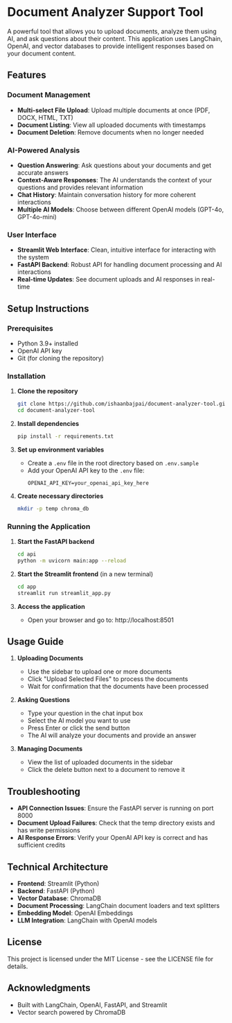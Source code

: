 # Document Analyzer Support Tool

A powerful tool that allows you to upload documents, analyze them using AI, and ask questions about their content. This application uses LangChain, OpenAI, and vector databases to provide intelligent responses based on your document content.

## Features

### Document Management
- **Multi-select File Upload**: Upload multiple documents at once (PDF, DOCX, HTML, TXT)
- **Document Listing**: View all uploaded documents with timestamps
- **Document Deletion**: Remove documents when no longer needed

### AI-Powered Analysis
- **Question Answering**: Ask questions about your documents and get accurate answers
- **Context-Aware Responses**: The AI understands the context of your questions and provides relevant information
- **Chat History**: Maintain conversation history for more coherent interactions
- **Multiple AI Models**: Choose between different OpenAI models (GPT-4o, GPT-4o-mini)

### User Interface
- **Streamlit Web Interface**: Clean, intuitive interface for interacting with the system
- **FastAPI Backend**: Robust API for handling document processing and AI interactions
- **Real-time Updates**: See document uploads and AI responses in real-time

## Setup Instructions

### Prerequisites
- Python 3.9+ installed
- OpenAI API key
- Git (for cloning the repository)

### Installation

1. **Clone the repository**
   ```bash
   git clone https://github.com/ishaanbajpai/document-analyzer-tool.git
   cd document-analyzer-tool
   ```

2. **Install dependencies**
   ```bash
   pip install -r requirements.txt
   ```

3. **Set up environment variables**
   - Create a `.env` file in the root directory based on `.env.sample`
   - Add your OpenAI API key to the `.env` file:
     ```
     OPENAI_API_KEY=your_openai_api_key_here
     ```

4. **Create necessary directories**
   ```bash
   mkdir -p temp chroma_db
   ```

### Running the Application

1. **Start the FastAPI backend**
   ```bash
   cd api
   python -m uvicorn main:app --reload
   ```

2. **Start the Streamlit frontend** (in a new terminal)
   ```bash
   cd app
   streamlit run streamlit_app.py
   ```

3. **Access the application**
   - Open your browser and go to: http://localhost:8501

## Usage Guide

1. **Uploading Documents**
   - Use the sidebar to upload one or more documents
   - Click "Upload Selected Files" to process the documents
   - Wait for confirmation that the documents have been processed

2. **Asking Questions**
   - Type your question in the chat input box
   - Select the AI model you want to use
   - Press Enter or click the send button
   - The AI will analyze your documents and provide an answer

3. **Managing Documents**
   - View the list of uploaded documents in the sidebar
   - Click the delete button next to a document to remove it

## Troubleshooting

- **API Connection Issues**: Ensure the FastAPI server is running on port 8000
- **Document Upload Failures**: Check that the temp directory exists and has write permissions
- **AI Response Errors**: Verify your OpenAI API key is correct and has sufficient credits

## Technical Architecture

- **Frontend**: Streamlit (Python)
- **Backend**: FastAPI (Python)
- **Vector Database**: ChromaDB
- **Document Processing**: LangChain document loaders and text splitters
- **Embedding Model**: OpenAI Embeddings
- **LLM Integration**: LangChain with OpenAI models

## License

This project is licensed under the MIT License - see the LICENSE file for details.

## Acknowledgments

- Built with LangChain, OpenAI, FastAPI, and Streamlit
- Vector search powered by ChromaDB
